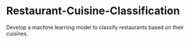 # Restaurant-Cuisine-Classification
Develop a machine learning model to
classify restaurants based on their cuisines.
